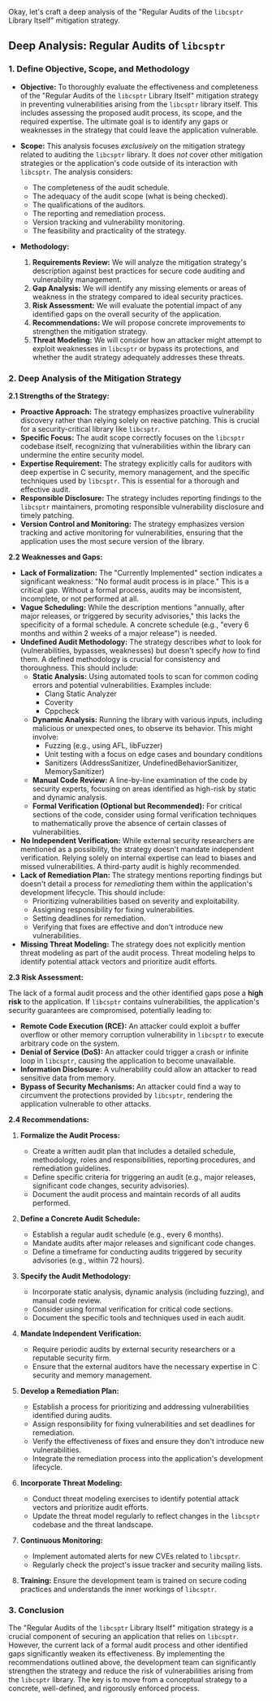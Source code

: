 Okay, let's craft a deep analysis of the "Regular Audits of the `libcsptr` Library Itself" mitigation strategy.

## Deep Analysis: Regular Audits of `libcsptr`

### 1. Define Objective, Scope, and Methodology

*   **Objective:** To thoroughly evaluate the effectiveness and completeness of the "Regular Audits of the `libcsptr` Library Itself" mitigation strategy in preventing vulnerabilities arising from the `libcsptr` library itself.  This includes assessing the proposed audit process, its scope, and the required expertise.  The ultimate goal is to identify any gaps or weaknesses in the strategy that could leave the application vulnerable.

*   **Scope:** This analysis focuses *exclusively* on the mitigation strategy related to auditing the `libcsptr` library.  It does *not* cover other mitigation strategies or the application's code outside of its interaction with `libcsptr`.  The analysis considers:
    *   The completeness of the audit schedule.
    *   The adequacy of the audit scope (what is being checked).
    *   The qualifications of the auditors.
    *   The reporting and remediation process.
    *   Version tracking and vulnerability monitoring.
    *   The feasibility and practicality of the strategy.

*   **Methodology:**
    1.  **Requirements Review:**  We will analyze the mitigation strategy's description against best practices for secure code auditing and vulnerability management.
    2.  **Gap Analysis:** We will identify any missing elements or areas of weakness in the strategy compared to ideal security practices.
    3.  **Risk Assessment:** We will evaluate the potential impact of any identified gaps on the overall security of the application.
    4.  **Recommendations:** We will propose concrete improvements to strengthen the mitigation strategy.
    5. **Threat Modeling:** We will consider how an attacker might attempt to exploit weaknesses in `libcsptr` or bypass its protections, and whether the audit strategy adequately addresses these threats.

### 2. Deep Analysis of the Mitigation Strategy

**2.1 Strengths of the Strategy:**

*   **Proactive Approach:** The strategy emphasizes proactive vulnerability discovery rather than relying solely on reactive patching. This is crucial for a security-critical library like `libcsptr`.
*   **Specific Focus:** The audit scope correctly focuses on the `libcsptr` codebase itself, recognizing that vulnerabilities within the library can undermine the entire security model.
*   **Expertise Requirement:** The strategy explicitly calls for auditors with deep expertise in C security, memory management, and the specific techniques used by `libcsptr`. This is essential for a thorough and effective audit.
*   **Responsible Disclosure:** The strategy includes reporting findings to the `libcsptr` maintainers, promoting responsible vulnerability disclosure and timely patching.
*   **Version Control and Monitoring:** The strategy emphasizes version tracking and active monitoring for vulnerabilities, ensuring that the application uses the most secure version of the library.

**2.2 Weaknesses and Gaps:**

*   **Lack of Formalization:** The "Currently Implemented" section indicates a significant weakness: "No formal audit process is in place."  This is a critical gap.  Without a formal process, audits may be inconsistent, incomplete, or not performed at all.
*   **Vague Scheduling:** While the description mentions "annually, after major releases, or triggered by security advisories," this lacks the specificity of a formal schedule.  A concrete schedule (e.g., "every 6 months and within 2 weeks of a major release") is needed.
*   **Undefined Audit Methodology:** The strategy describes *what* to look for (vulnerabilities, bypasses, weaknesses) but doesn't specify *how* to find them.  A defined methodology is crucial for consistency and thoroughness. This should include:
    *   **Static Analysis:** Using automated tools to scan for common coding errors and potential vulnerabilities.  Examples include:
        *   Clang Static Analyzer
        *   Coverity
        *   Cppcheck
    *   **Dynamic Analysis:**  Running the library with various inputs, including malicious or unexpected ones, to observe its behavior.  This might involve:
        *   Fuzzing (e.g., using AFL, libFuzzer)
        *   Unit testing with a focus on edge cases and boundary conditions
        *   Sanitizers (AddressSanitizer, UndefinedBehaviorSanitizer, MemorySanitizer)
    *   **Manual Code Review:**  A line-by-line examination of the code by security experts, focusing on areas identified as high-risk by static and dynamic analysis.
    *   **Formal Verification (Optional but Recommended):** For critical sections of the code, consider using formal verification techniques to mathematically prove the absence of certain classes of vulnerabilities.
*   **No Independent Verification:** While external security researchers are mentioned as a possibility, the strategy doesn't mandate independent verification.  Relying solely on internal expertise can lead to biases and missed vulnerabilities.  A third-party audit is highly recommended.
*   **Lack of Remediation Plan:** The strategy mentions reporting findings but doesn't detail a process for *remediating* them within the application's development lifecycle.  This should include:
    *   Prioritizing vulnerabilities based on severity and exploitability.
    *   Assigning responsibility for fixing vulnerabilities.
    *   Setting deadlines for remediation.
    *   Verifying that fixes are effective and don't introduce new vulnerabilities.
* **Missing Threat Modeling:** The strategy does not explicitly mention threat modeling as part of the audit process. Threat modeling helps to identify potential attack vectors and prioritize audit efforts.

**2.3 Risk Assessment:**

The lack of a formal audit process and the other identified gaps pose a **high risk** to the application.  If `libcsptr` contains vulnerabilities, the application's security guarantees are compromised, potentially leading to:

*   **Remote Code Execution (RCE):**  An attacker could exploit a buffer overflow or other memory corruption vulnerability in `libcsptr` to execute arbitrary code on the system.
*   **Denial of Service (DoS):**  An attacker could trigger a crash or infinite loop in `libcsptr`, causing the application to become unavailable.
*   **Information Disclosure:**  A vulnerability could allow an attacker to read sensitive data from memory.
*   **Bypass of Security Mechanisms:**  An attacker could find a way to circumvent the protections provided by `libcsptr`, rendering the application vulnerable to other attacks.

**2.4 Recommendations:**

1.  **Formalize the Audit Process:**
    *   Create a written audit plan that includes a detailed schedule, methodology, roles and responsibilities, reporting procedures, and remediation guidelines.
    *   Define specific criteria for triggering an audit (e.g., major releases, significant code changes, security advisories).
    *   Document the audit process and maintain records of all audits performed.

2.  **Define a Concrete Audit Schedule:**
    *   Establish a regular audit schedule (e.g., every 6 months).
    *   Mandate audits after major releases and significant code changes.
    *   Define a timeframe for conducting audits triggered by security advisories (e.g., within 72 hours).

3.  **Specify the Audit Methodology:**
    *   Incorporate static analysis, dynamic analysis (including fuzzing), and manual code review.
    *   Consider using formal verification for critical code sections.
    *   Document the specific tools and techniques used in each audit.

4.  **Mandate Independent Verification:**
    *   Require periodic audits by external security researchers or a reputable security firm.
    *   Ensure that the external auditors have the necessary expertise in C security and memory management.

5.  **Develop a Remediation Plan:**
    *   Establish a process for prioritizing and addressing vulnerabilities identified during audits.
    *   Assign responsibility for fixing vulnerabilities and set deadlines for remediation.
    *   Verify the effectiveness of fixes and ensure they don't introduce new vulnerabilities.
    *   Integrate the remediation process into the application's development lifecycle.

6.  **Incorporate Threat Modeling:**
    *   Conduct threat modeling exercises to identify potential attack vectors and prioritize audit efforts.
    *   Update the threat model regularly to reflect changes in the `libcsptr` codebase and the threat landscape.

7.  **Continuous Monitoring:**
    *   Implement automated alerts for new CVEs related to `libcsptr`.
    *   Regularly check the project's issue tracker and security mailing lists.

8. **Training:** Ensure the development team is trained on secure coding practices and understands the inner workings of `libcsptr`.

### 3. Conclusion

The "Regular Audits of the `libcsptr` Library Itself" mitigation strategy is a crucial component of securing an application that relies on `libcsptr`. However, the current lack of a formal audit process and other identified gaps significantly weaken its effectiveness. By implementing the recommendations outlined above, the development team can significantly strengthen the strategy and reduce the risk of vulnerabilities arising from the `libcsptr` library.  The key is to move from a conceptual strategy to a concrete, well-defined, and rigorously enforced process.